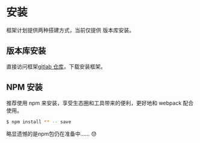 # 安装

框架计划提供两种搭建方式，当前仅提供 版本库安装。


## 版本库安装

直接访问框架[gitlab 仓库](xxx)，下载安装框架。


## NPM 安装

推荐使用 npm 来安装，享受生态圈和工具带来的便利，更好地和 webpack 配合使用。

```bash
$ npm install ** -- save
```
略显遗憾的是npm包仍在准备中…… :sweat: